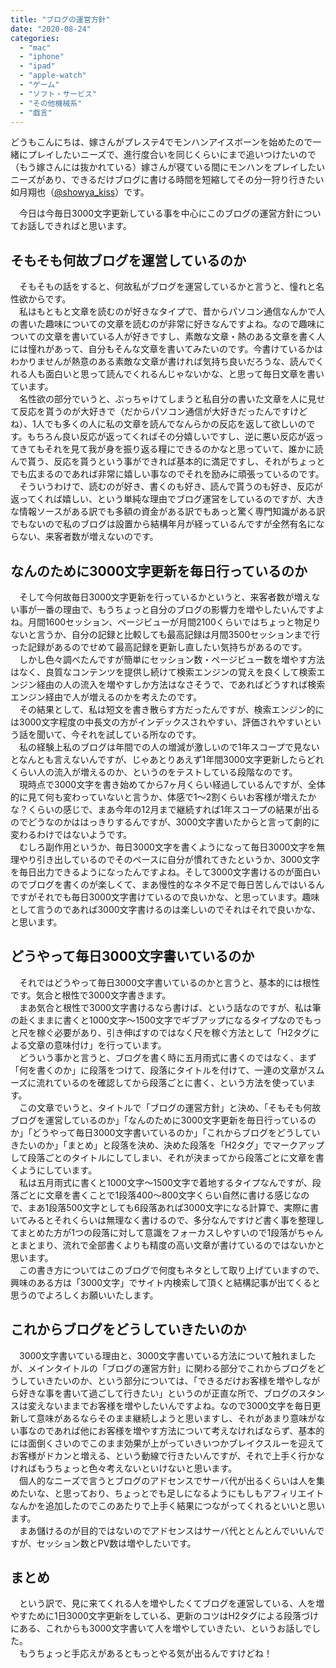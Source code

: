 ```yaml
---
title: "ブログの運営方針"
date: "2020-08-24"
categories: 
  - "mac"
  - "iphone"
  - "ipad"
  - "apple-watch"
  - "ゲーム"
  - "ソフト・サービス"
  - "その他機械系"
  - "戯言"
---
```


どうもこんにちは、嫁さんがプレステ4でモンハンアイスボーンを始めたので一緒にプレイしたいニーズで、進行度合いを同じくらいにまで追いつけたいので（もう嫁さんには抜かれている）嫁さんが寝ている間にモンハンをプレイしたいニーズがあり、できるだけブログに書ける時間を短縮してその分一狩り行きたい如月翔也（[@showya\_kiss](http://twitter.com/showya_kiss)）です。  
  
　今日は今毎日3000文字更新している事を中心にこのブログの運営方針についてお話しできればと思います。  

## そもそも何故ブログを運営しているのか

　そもそもの話をすると、何故私がブログを運営しているかと言うと、憧れと名性欲からです。  
　私はもともと文章を読むのが好きなタイプで、昔からパソコン通信なんかで人の書いた趣味についての文章を読むのが非常に好きなんですよね。なので趣味についての文章を書いている人が好きですし、素敵な文章・熱のある文章を書く人には憧れがあって、自分もそんな文章を書いてみたいのです。今書けているかはわかりませんが熱意のある素敵な文章が書ければ気持ち良いだろうな、読んでくれる人も面白いと思って読んでくれるんじゃないかな、と思って毎日文章を書いています。  
　名性欲の部分でいうと、ぶっちゃけてしまうと私自分の書いた文章を人に見せて反応を貰うのが大好きで（だからパソコン通信が大好きだったんですけどね）、1人でも多くの人に私の文章を読んでなんらかの反応を返して欲しいのです。もちろん良い反応が返ってくればその分嬉しいですし、逆に悪い反応が返ってきてもそれを見て我が身を振り返る糧にできるのかなと思っていて、誰かに読んで貰う、反応を貰うという事ができれば基本的に満足ですし、それがちょっとでも広まるのであれば非常に嬉しい事なのでそれを励みに頑張っているのです。  
　そういうわけで、読むのが好き、書くのも好き、読んで貰うのも好き、反応が返ってくれば嬉しい、という単純な理由でブログ運営をしているのですが、大きな情報ソースがある訳でも多額の資金がある訳でもあっと驚く専門知識がある訳でもないので私のブログは設置から結構年月が経っているんですが全然有名にならない、来客者数が増えないのです。  

## なんのために3000文字更新を毎日行っているのか

　そして今何故毎日3000文字更新を行っているかというと、来客者数が増えない事が一番の理由で、もうちょっと自分のブログの影響力を増やしたいんですよね。月間1600セッション、ページビューが月間2100くらいではちょっと物足りないと言うか、自分の記録と比較しても最高記録は月間3500セッションまで行った記録があるのでせめて最高記録を更新し直したい気持ちがあるのです。  
　しかし色々調べたんですが簡単にセッション数・ページビュー数を増やす方法はなく、良質なコンテンツを提供し続けて検索エンジンの覚えを良くして検索エンジン経由の人の流入を増やすしか方法はなさそうで、であればどうすれば検索エンジン経由で人が増えるのかを考えたのです。  
　その結果として、私は短文を書き散らす方だったんですが、検索エンジン的には3000文字程度の中長文の方がインデックスされやすい、評価されやすいという話を聞いて、今それを試している所なのです。  
　私の経験上私のブログは年間での人の増減が激しいので1年スコープで見ないとなんとも言えないんですが、じゃあとりあえず1年間3000文字更新したらどれくらい人の流入が増えるのか、というのをテストしている段階なのです。  
　現時点で3000文字を書き始めてから7ヶ月くらい経過しているんですが、全体的に見て何も変わっていないと言うか、体感で1〜2割くらいお客様が増えたかな？くらいの感じで、まあ今年の12月まで継続すれば1年スコープの結果が出るのでどうなのかははっきりするんですが、3000文字書いたからと言って劇的に変わるわけではないようです。  
　むしろ副作用というか、毎日3000文字を書くようになって毎日3000文字を無理やり引き出しているのでそのペースに自分が慣れてきたというか、3000文字を毎日出力できるようになったんですよね。そして3000文字書けるのが面白いのでブログを書くのが楽しくて、まあ慢性的なネタ不足で毎日苦しんではいるんですがそれでも毎日3000文字書けているので良いかな、と思っています。趣味として言うのであれば3000文字書けるのは楽しいのでそれはそれで良いかな、と思います。  

## どうやって毎日3000文字書いているのか

　それではどうやって毎日3000文字書いているのかと言うと、基本的には根性です。気合と根性で3000文字書きます。  
　まあ気合と根性で3000文字書けるなら書けば、という話なのですが、私は筆の赴くままに書くと1000文字〜1500文字でギブアップになるタイプなのでもっと尺を稼ぐ必要があり、引き伸ばすのではなく尺を稼ぐ方法として「H2タグによる文章の意味付け」を行っています。  
　どういう事かと言うと、ブログを書く時に五月雨式に書くのではなく、まず「何を書くのか」に段落をつけて、段落にタイトルを付けて、一連の文章がスムーズに流れているのを確認してから段落ごとに書く、という方法を使っています。  
　この文章でいうと、タイトルで「ブログの運営方針」と決め、「そもそも何故ブログを運営しているのか」「なんのために3000文字更新を毎日行っているのか」「どうやって毎日3000文字書いているのか」「これからブログをどうしていきたいのか」「まとめ」と段落を決め、決めた段落を「H2タグ」でマークアップして段落ごとのタイトルにしてしまい、それが決まってから段落ごとに文章を書くようにしています。  
　私は五月雨式に書くと1000文字〜1500文字で着地するタイプなんですが、段落ごとに文章を書くことで1段落400〜800文字くらい自然に書ける感じなので、まあ1段落500文字としても6段落あれば3000文字になる計算で、実際に書いてみるとそれくらいは無理なく書けるので、多分なんですけど書く事を整理してまとめた方が1つの段落に対して意識をフォーカスしやすいので1段落がちゃんとまとまり、流れで全部書くよりも精度の高い文章が書けているのではないかと思います。  
　この書き方についてはこのブログで何度もネタとして取り上げていますので、興味のある方は「3000文字」でサイト内検索して頂くと結構記事が出てくると思うのでよろしくお願いいたします。  

## これからブログをどうしていきたいのか

　3000文字書いている理由と、3000文字書いている方法について触れましたが、メインタイトルの「ブログの運営方針」に関わる部分でこれからブログをどうしていきたいのか、という部分については、「できるだけお客様を増やしながら好きな事を書いて過ごして行きたい」というのが正直な所で、ブログのスタンスは変えないままでお客様を増やしたいんですよね。なので3000文字を毎日更新して意味があるならそのまま継続しようと思いますし、それがあまり意味がない事なのであれば他にお客様を増やす方法について考えなければならず、基本的には面倒くさいのでこのまま効果が上がっていきいつかブレイクスルーを迎えてお客様がドカンと増える、という動線で行きたいんですが、それで上手く行かなければもうちょっと色々考えないといけないと思います。  
　個人的なニーズで言うとブログのアドセンスでサーバ代が出るくらいは人を集めたいな、と思っており、ちょっとでも足しになるようにもしもアフィリエイトなんかを追加したのでこのあたりで上手く結果につながってくれるといいと思います。  
　まあ儲けるのが目的ではないのでアドセンスはサーバ代ととんとんでいいんですが、セッション数とPV数は増やしたいです。  

## まとめ

　という訳で、見に来てくれる人を増やしたくてブログを運営している、人を増やすために1日3000文字更新をしている、更新のコツはH2タグによる段落づけにある、これからも3000文字書いて人を増やしていきたい、というお話しでした。  
　もうちょっと手応えがあるともっとやる気が出るんですけどね！
